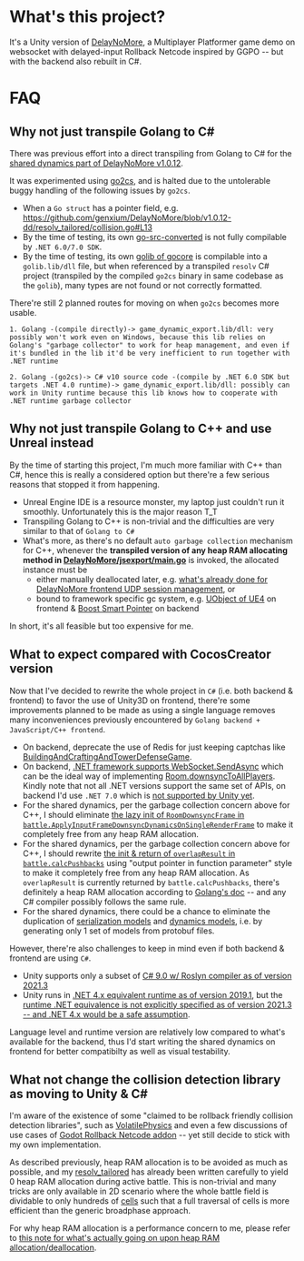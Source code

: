 # What's this project?
It's a Unity version of [DelayNoMore](https://github.com/genxium/DelayNoMore), a Multiplayer Platformer game demo on websocket with delayed-input Rollback Netcode inspired by GGPO -- but with the backend also rebuilt in C#.

# FAQ
## Why not just transpile Golang to C#
There was previous effort into a direct transpiling from Golang to C# for the [shared dynamics part of DelayNoMore v1.0.12](https://github.com/genxium/DelayNoMore/tree/v1.0.12-dd/jsexport). 

It was experimented using [go2cs](https://github.com/GridProtectionAlliance/go2cs), and is halted due to the untolerable buggy handling of the following issues by `go2cs`.
- When a `Go struct` has a pointer field, e.g. https://github.com/genxium/DelayNoMore/blob/v1.0.12-dd/resolv_tailored/collision.go#L13
- By the time of testing, its own [go-src-converted](https://github.com/GridProtectionAlliance/go2cs/tree/master/src/go-src-converted) is not fully compilable by `.NET 6.0/7.0 SDK`.
- By the time of testing, its own [golib of gocore](https://github.com/GridProtectionAlliance/go2cs/tree/master/src/gocore/golib) is compilable into a `golib.lib/dll` file, but when referenced by a transpiled `resolv` C# project (transpiled by the compiled `go2cs` binary in same codebase as the `golib`), many types are not found or not correctly formatted.

There're still 2 planned routes for moving on when `go2cs` becomes more usable. 
```
1. Golang -(compile directly)-> game_dynamic_export.lib/dll: very possibly won't work even on Windows, because this lib relies on Golang's "garbage collector" to work for heap management, and even if it's bundled in the lib it'd be very inefficient to run together with .NET runtime

2. Golang -(go2cs)-> C# v10 source code -(compile by .NET 6.0 SDK but targets .NET 4.0 runtime)-> game_dynamic_export.lib/dll: possibly can work in Unity runtime because this lib knows how to cooperate with .NET runtime garbage collector
```

## Why not just transpile Golang to C++ and use Unreal instead
By the time of starting this project, I'm much more familiar with C++ than C#, hence this is really a considered option but there're a few serious reasons that stopped it from happening.
- Unreal Engine IDE is a resource monster, my laptop just couldn't run it smoothly. Unfortunately this is the major reason T_T
- Transpiling Golang to C++ is non-trivial and the difficulties are very similar to that of `Golang to C#`
- What's more, as there's no default `auto garbage collection` mechanism for C++, whenever the __transpiled version of any heap RAM allocating method in [DelayNoMore/jsexport/main.go](https://github.com/genxium/DelayNoMore/blob/v1.0.12-dd/jsexport/main.go)__ is invoked, the allocated instance must be 
    - either manually deallocated later, e.g. [what's already done for DelayNoMore frontend UDP session management](https://github.com/genxium/DelayNoMore/blob/v1.0.12-dd/frontend/build-templates/jsb-link/frameworks/runtime-src/Classes/udp_session.cpp), or
    - bound to framework specific gc system, e.g. [UObject of UE4](https://docs.unrealengine.com/4.27/en-US/ProgrammingAndScripting/ProgrammingWithCPP/UnrealArchitecture/Objects/Optimizations/) on frontend & [Boost Smart Pointer](https://www.boost.org/doc/libs/1_55_0/libs/smart_ptr/smart_ptr.htm) on backend    

In short, it's all feasible but too expensive for me.

## What to expect compared with CocosCreator version 
Now that I've decided to rewrite the whole project in `C#` (i.e. both backend & frontend) to favor the use of Unity3D on frontend, there're some improvements planned to be made as using a single language removes many inconveniences previously encountered by `Golang backend + JavaScript/C++ frontend`.
   
- On backend, deprecate the use of Redis for just keeping captchas like [BuildingAndCraftingAndTowerDefenseGame](https://github.com/genxium/BuildingAndCraftingAndTowerDefenseGame/tree/redis-deprecated).
- On backend, [.NET framework supports WebSocket.SendAsync](https://learn.microsoft.com/en-us/dotnet/api/system.net.websockets.websocket.sendasync?view=net-7.0) which can be the ideal way of implementing [Room.downsyncToAllPlayers](https://github.com/genxium/DelayNoMore/blob/v1.0.12-dd/battle_srv/models/room.go#L1504). Kindly note that not all .NET versions support the same set of APIs, on backend I'd use `.NET 7.0` which is [not supported by Unity yet](https://docs.unity3d.com/Manual/CSharpCompiler.html).
- For the shared dynamics, per the garbage collection concern above for C++, I should eliminate [the lazy init of `RoomDownsyncFrame` in `battle.ApplyInputFrameDownsyncDynamicsOnSingleRenderFrame`](https://github.com/genxium/DelayNoMore/blob/v1.0.12-dd/jsexport/battle/battle.go#L606) to make it completely free from any heap RAM allocation.
- For the shared dynamics, per the garbage collection concern above for C++, I should rewrite [the init & return of `overlapResult` in `battle.calcPushbacks`](https://github.com/genxium/DelayNoMore/blob/v1.0.12-dd/jsexport/battle/battle.go#L196) using "output pointer in function parameter" style to make it completely free from any heap RAM allocation. As `overlapResult` is currently returned by `battle.calcPushbacks`, there's definitely a heap RAM allocation according to [Golang's doc](https://go.dev/doc/faq#stack_or_heap) -- and any C# compiler possibly follows the same rule.
- For the shared dynamics, there could be a chance to eliminate the duplication of [serialization models](https://github.com/genxium/DelayNoMore/blob/v1.0.12-dd/battle_srv/protos/room_downsync_frame.pb.go) and [dynamics models](https://github.com/genxium/DelayNoMore/blob/v1.0.12-dd/jsexport/battle/room_downsync_frame.go), i.e. by generating only 1 set of models from protobuf files.

However, there're also challenges to keep in mind even if both backend & frontend are using `C#`.
- Unity supports only a subset of [C# 9.0 w/ Roslyn compiler as of version 2021.3](https://docs.unity3d.com/Manual/CSharpCompiler.html)
- Unity runs in [.NET 4.x equivalent runtime as of version 2019.1](https://docs.unity3d.com/2019.1/Documentation/Manual/ScriptingRuntimeUpgrade.html), but the [runtime .NET equivalence is not explicitly specified as of version 2021.3 -- and .NET 4.x would be a safe assumption](https://docs.unity3d.com/Manual/dotnetProfileLimitations.html).

Language level and runtime version are relatively low compared to what's available for the backend, thus I'd start writing the shared dynamics on frontend for better compatibilty as well as visual testability.

## What not change the collision detection library as moving to Unity & C#
I'm aware of the existence of some "claimed to be rollback friendly collision detection libraries", such as [VolatilePhysics](https://github.com/ashoulson/VolatilePhysics) and even a few discussions of use cases of [Godot Rollback Netcode addon](https://godotengine.org/asset-library/asset/1165) -- yet still decide to stick with my own implementation.

As described previously, heap RAM allocation is to be avoided as much as possible, and my [resolv_tailored](https://github.com/genxium/DelayNoMore/tree/v1.0.12-dd/resolv_tailored) has already been written carefully to yield 0 heap RAM allocation during active battle. This is non-trivial and many tricks are only available in 2D scenario where the whole battle field is dividable to only hundreds of [cells](https://github.com/genxium/DelayNoMore/blob/v1.0.12-dd/resolv_tailored/cell.go) such that a full traversal of cells is more efficient than the generic broadphase approach.

For why heap RAM allocation is a performance concern to me, please refer to [this note for what's actually going on upon heap RAM allocation/deallocation](https://app.yinxiang.com/fx/b5affa04-b7d0-412f-9c74-6cf5f2bc6def).
